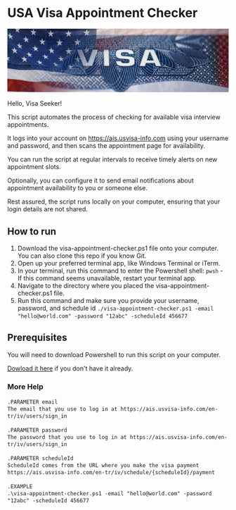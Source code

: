 # USA Visa Appointment Checker

![Example Image](./visa-logo.jpg)

Hello, Visa Seeker!

This script automates the process of checking for available visa interview appointments. 

It logs into your account on https://ais.usvisa-info.com using your username and password, and then scans the appointment page for availability. 

You can run the script at regular intervals to receive timely alerts on new appointment slots. 

Optionally, you can configure it to send email notifications about appointment availability to you or someone else. 

Rest assured, the script runs locally on your computer, ensuring that your login details are not shared. 


## How to run

1. Download the visa-appointment-checker.ps1 file onto your computer. You can also clone this repo if you know Git.
1. Open up your preferred terminal app, like Windows Terminal or iTerm.
2. In your terminal, run this command to enter the Powershell shell: `pwsh` - If this command seems unavailable, restart your terminal app.
3. Navigate to the directory where you placed the visa-appointment-checker.ps1 file.
4. Run this command and make sure you provide your username, password, and schedule id `./visa-appointment-checker.ps1 -email "hello@world.com" -password "12abc" -scheduleId 456677`

## Prerequisites

You will need to download Powershell to run this script on your computer.

[Dowload it here](https://learn.microsoft.com/en-us/powershell/scripting/install/installing-powershell?view=powershell-7.3) if you don't have it already. 

### More Help
```
.PARAMETER email
The email that you use to log in at https://ais.usvisa-info.com/en-tr/iv/users/sign_in

.PARAMETER password
The password that you use to log in at https://ais.usvisa-info.com/en-tr/iv/users/sign_in

.PARAMETER scheduleId
ScheduleId comes from the URL where you make the visa payment https://ais.usvisa-info.com/en-tr/iv/schedule/{scheduleId}/payment

.EXAMPLE
.\visa-appointment-checker.ps1 -email "hello@world.com" -password "12abc" -scheduleId 456677
```

